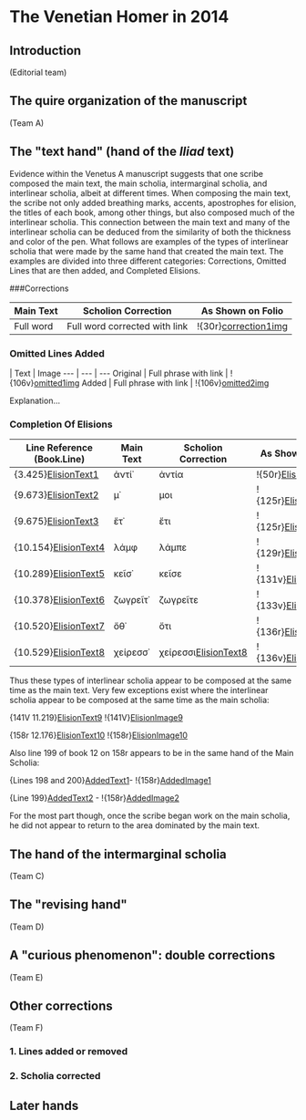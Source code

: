 # The Venetian Homer in 2014 #

## Introduction

(Editorial team)

## The quire organization of the manuscript ##

(Team A)

## The "text hand" (hand of the *Iliad* text) ##

Evidence within the Venetus A manuscript suggests that one scribe composed the main text, the main scholia, intermarginal scholia, and interlinear scholia, albeit at different times. When composing the main text, the scribe not only added breathing marks, accents, apostrophes for elision, the titles of each book, among other things, but also composed much of the interlinear scholia. This connection between the main text and many of the interlinear scholia can be deduced from the similarity of both the thickness and color of the pen. What follows are examples of the types of  interlinear scholia that were made by the same hand that created the main text. The examples are divided into three different categories: Corrections, Omitted Lines that are then added, and Completed Elisions. 

###Corrections

Main Text | Scholion Correction | As Shown on Folio
--- | --- | ---
Full word | Full word corrected with link | !{30r}[correction1img]

[correction1img]: urn:cite:hmt:vaimg.VA030RN-0031@0.1632,0.4303,0.0302,0.0235

### Omitted Lines Added

 | Text | Image
--- | --- | ---
Original | Full phrase with link | !{106v}[omitted1img]
Added | Full phrase with link | !{106v}[omitted2img]

Explanation...

[omitted1img]: urn:cite:hmt:vaimg.VA106VN-0609@0.4064,0.8074,0.4194,0.0211
[omitted2img]: urn:cite:hmt:vaimg.VA106VN-0609@0.4414,0.5508,0.4735,0.0241

### Completion Of Elisions

Line Reference (Book.Line) | Main Text | Scholion Correction | As Shown on Folio
--- | --- | --- | ---
{3.425}[ElisionText1] | ἀντί᾽ | ἀντία | !{50r}[ElisionImage1]
{9.673}[ElisionText2] | μ᾽ | μοι | !{125r}[ElisionImage2]
{9.675}[ElisionText3] | ἔτ᾽ | ἔτι| !{125r}[ElisionImage3]
{10.154}[ElisionText4] | λάμφ | λάμπε | !{129r}[ElisionImage4]
{10.289}[ElisionText5] | κεῖσ᾽ | κεῖσε | !{131v}[ElisionImage5]
{10.378}[ElisionText6] | ζωγρεῖτ᾽ | ζωγρεῖτε | !{133v}[ElisionImage6]
{10.520}[ElisionText7] | ὄθ᾽ | ὄτι | !{136r}[ElisionImage7]
{10.529}[ElisionText8] | χείρεσσ᾽ | χείρεσσι[ElisionText8] | !{136v}[ElisionImage8]

Thus these types of interlinear scholia appear to be composed at the same time as the main text. Very few exceptions exist where the interlinear scholia appear to be composed at the same time as the main scholia:

{141V 11.219}[ElisionText9] !{141V}[ElisionImage9]

{158r 12.176}[ElisionText10] !{158r}[ElisionImage10]

Also line 199 of book 12 on 158r appears to be in the same hand of the Main Scholia:

{Lines 198 and 200}[AddedText1]- !{158r}[AddedImage1]

{Line 199}[AddedText2] - !{158r}[AddedImage2]

 For the most part though, once the scribe began work on the main scholia, he did not appear to return to the area dominated by the main text.

[ElisionText1]: urn:cts:greekLit:tlg0012.tlg001.msA:3.425
[ElisionText2]: urn:cts:greekLit:tlg0012.tlg001.msA:9.673
[ElisionText3]: urn:cts:greekLit:tlg0012.tlg001.msA:9.675
[ElisionText4]: urn:cts:greekLit:tlg0012.tlg001.msA:10.154
[ElisionText5]: urn:cts:greekLit:tlg0012.tlg001.msA:10.289 
[ElisionText6]: urn:cts:greekLit:tlg0012.tlg001.msA:10.378 
[ElisionText7]: urn:cts:greekLit:tlg0012.tlg001.msA:10.520 
[ElisionText8]: urn:cts:greekLit:tlg0012.tlg001.msA:10.529
[ElisionText9]: urn:cts:greekLit:tlg0012.tlg001.msA:11.219
[ElisionText10]: urn:cts:greekLit:tlg0012.tlg001.msA:12.176
[AddedText1]: urn:cts:greekLit:tlg0012.tlg001.msA:12.198
[AddedText2]: urn:cts:greekLit:tlg0012.tlg001.msA:12.200
[ElisionImage1]: urn:cite:hmt:vaimg.VA050RN-0051@0.1486,0.6531,0.0457,0.0217
[ElisionImage2]: urn:cite:hmt:vaimg.VA125RN-0297@0.2533,0.3848,0.0226,0.0229
[ElisionImage3]: urn:cite:hmt:vaimg.VA125RN-0297@0.3603,0.4268,0.0353,0.0195
[ElisionImage4]: urn:cite:hmt:vaimg.VA129RN-0301@0.1714,0.2624,0.071,0.0214
[ElisionImage5]: urn:cite:hmt:vaimg.VA131VN-0634@0.4855,0.4592,0.0573,0.0201
[ElisionImage6]: urn:cite:hmt:vaimg.VA133VN-0635@0.4842,0.2692,0.0915,0.0204
[ElisionImage7]: urn:cite:hmt:vaimg.VA136RN-0308@0.352,0.5246,0.0328,0.0233
[ElisionImage8]: urn:cite:hmt:vaimg.VA136VN-0638@0.5119,0.2477,0.0761,0.022
[ElisionImage9]: urn:cite:hmt:vaimg.VA141VN-0643@0.7841,0.5716,0.0615,0.018
[ElisionImage10]: urn:cite:hmt:vaimg.VA158RN-0329@0.5105,0.2067,0.0731,0.0217
[AddedImage1]: urn:cite:hmt:vaimg.VA158RN-0329@0.1484,0.5871,0.4268,0.0391
[AddedImage2]: urn:cite:hmt:vaimg.VA158RN-0329@0.1838,0.8252,0.3137,0.025

## The hand of the intermarginal scholia ##


(Team C)


## The "revising hand" ##

(Team D)


## A "curious phenomenon":  double corrections ##


(Team E)


## Other corrections ##

(Team F)

### 1. Lines added or removed ###

### 2. Scholia corrected ###


## Later hands ##





